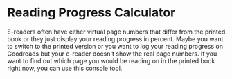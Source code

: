# Reading Progress Calculator
E-readers often have either virtual page numbers that differ from the printed book or they just display your reading progress in percent. 
Maybe you want to switch to the printed version or you want to log your reading progress on Goodreads but your e-reader doesn't show the real page numbers.
If you want to find out which page you would be reading on in the printed book right now, you can use this console tool. 
